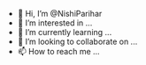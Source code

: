 - 👋 Hi, I’m @NishiParihar
- 👀 I’m interested in ...
- 🌱 I’m currently learning ...
- 💞️ I’m looking to collaborate on ...
- 📫 How to reach me ...

<!---
NishiParihar/NishiParihar is a ✨ special ✨ repository because its `README.md` (this file) appears on your GitHub profile.
You can click the Preview link to take a look at your changes.
--->
